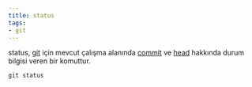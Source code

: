 ```yaml
---
title: status
tags:
- git
---
```


status, [git](/git) için mevcut çalışma alanında [commit](/commit) ve [head](/head) hakkında durum bilgisi veren bir komuttur.

```
git status
```
